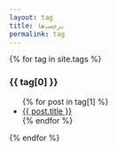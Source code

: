 ```yaml
---
layout: tag
title: برچسب‌ها
permalink: tag
---
```


{% for tag in site.tags %}
<h3 id="{{ tag[0] }}">{{ tag[0] }}</h3>
  <ul>
    {% for post in tag[1] %}
      <li><a href="{{ post.url }}">{{ post.title }}</a></li>
    {% endfor %}
  </ul>
{% endfor %}


